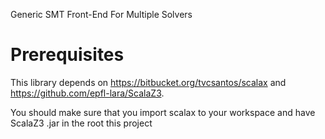 Generic SMT Front-End For Multiple Solvers

Prerequisites
======

This library depends on https://bitbucket.org/tvcsantos/scalax and https://github.com/epfl-lara/ScalaZ3. 

You should make sure that you import scalax to your workspace and have ScalaZ3 .jar in the root this project
